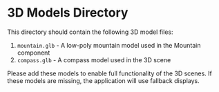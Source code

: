 # 3D Models Directory

This directory should contain the following 3D model files:

1. `mountain.glb` - A low-poly mountain model used in the Mountain component
2. `compass.glb` - A compass model used in the 3D scene

Please add these models to enable full functionality of the 3D scenes. If these models are missing, the application will use fallback displays.

